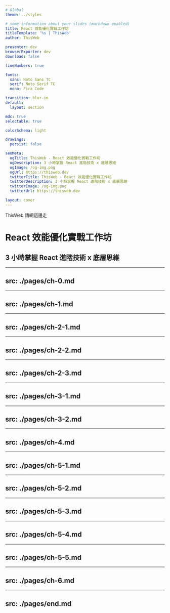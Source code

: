 ```yaml
---
# Global
theme: ../styles

# some information about your slides (markdown enabled)
title: React 效能優化實戰工作坊
titleTemplate: '%s | ThisWeb'
author: ThisWeb

presenter: dev
browserExporter: dev
download: false

lineNumbers: true

fonts:
  sans: Noto Sans TC
  serif: Noto Serif TC
  mono: Fira Code

transition: blur-in
default:
  layout: section

mdc: true
selectable: true

colorSchema: light

drawings:
  persist: false

seoMeta:
  ogTitle: ThisWeb - React 效能優化實戰工作坊
  ogDescription: 3 小時掌握 React 進階技術 x 底層思維
  ogImage: /og-img.png
  ogUrl: https://thisweb.dev
  twitterTitle: ThisWeb - React 效能優化實戰工作坊
  twitterDescription: 3 小時掌握 React 進階技術 x 底層思維
  twitterImage: /og-img.png
  twitterUrl: https://thisweb.dev

layout: cover
---
```


<p class="text-xl !mb-12 text-[var(--mute)]">ThisWeb 請網這邊走</p>

# React 效能優化實戰工作坊

## 3 小時掌握 React 進階技術 x 底層思維

---
src: ./pages/ch-0.md
---

---
src: ./pages/ch-1.md
---

---
src: ./pages/ch-2-1.md
---

---
src: ./pages/ch-2-2.md
---

---
src: ./pages/ch-2-3.md
---

---
src: ./pages/ch-3-1.md
---

---
src: ./pages/ch-3-2.md
---

---
src: ./pages/ch-4.md
---

---
src: ./pages/ch-5-1.md
---

---
src: ./pages/ch-5-2.md
---

---
src: ./pages/ch-5-3.md
---

---
src: ./pages/ch-5-4.md
---

---
src: ./pages/ch-5-5.md
---

---
src: ./pages/ch-6.md
---

---
src: ./pages/end.md
---
